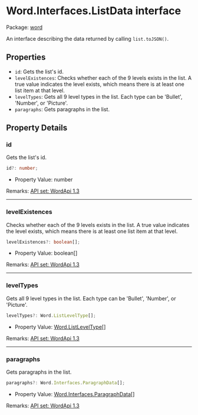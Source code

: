 # Word.Interfaces.ListData interface

Package: [word](https://learn.microsoft.com/en-us/javascript/api/word)

An interface describing the data returned by calling `list.toJSON()`.

## Properties

- `id`: Gets the list's id.
- `levelExistences`: Checks whether each of the 9 levels exists in the list. A true value indicates the level exists, which means there is at least one list item at that level.
- `levelTypes`: Gets all 9 level types in the list. Each type can be 'Bullet', 'Number', or 'Picture'.
- `paragraphs`: Gets paragraphs in the list.

## Property Details

### id

Gets the list's id.

```typescript
id?: number;
```

- Property Value: number

Remarks: [API set: WordApi 1.3](https://learn.microsoft.com/en-us/javascript/api/requirement-sets/word/word-api-requirement-sets)

---

### levelExistences

Checks whether each of the 9 levels exists in the list. A true value indicates the level exists, which means there is at least one list item at that level.

```typescript
levelExistences?: boolean[];
```

- Property Value: boolean[]

Remarks: [API set: WordApi 1.3](https://learn.microsoft.com/en-us/javascript/api/requirement-sets/word/word-api-requirement-sets)

---

### levelTypes

Gets all 9 level types in the list. Each type can be 'Bullet', 'Number', or 'Picture'.

```typescript
levelTypes?: Word.ListLevelType[];
```

- Property Value: [Word.ListLevelType](https://learn.microsoft.com/en-us/javascript/api/word/word.listleveltype)[]

Remarks: [API set: WordApi 1.3](https://learn.microsoft.com/en-us/javascript/api/requirement-sets/word/word-api-requirement-sets)

---

### paragraphs

Gets paragraphs in the list.

```typescript
paragraphs?: Word.Interfaces.ParagraphData[];
```

- Property Value: [Word.Interfaces.ParagraphData](https://learn.microsoft.com/en-us/javascript/api/word/word.interfaces.paragraphdata)[]

Remarks: [API set: WordApi 1.3](https://learn.microsoft.com/en-us/javascript/api/requirement-sets/word/word-api-requirement-sets)